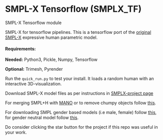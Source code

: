 # SMPL-X Tensorflow (SMPLX_TF)

SMPL-X Tensorflow module

SMPL-X for tensorflow pipelines. This is a tensorflow port of the [original SMPL-X](https://github.com/vchoutas/smplx) expressive human parametric model. 

#### **Requirements:**

**Needed:**
Python3,
Pickle,
Numpy,
Tensorflow

**Optional:**
Trimesh,
Pyrender

Run the `quick_run.py` to test your install. It loads a random human with an interactive 3D-visualization.

Download SMPL-X model files as per instructions in [SMPLX-project page](https://smpl-x.is.tue.mpg.de/)

For merging SMPL+H with [MANO](https://mano.is.tue.mpg.de/) or to remove chumpy objects follow [this](https://github.com/vchoutas/smplx/tree/master/tools).

For downloading SMPL gender based models (i.e male, female) follow [this](https://smpl.is.tue.mpg.de/), for gender neutral model follow [this](http://smplify.is.tue.mpg.de/).

Do consider clicking the star button for the project if this repo was useful in your work.
